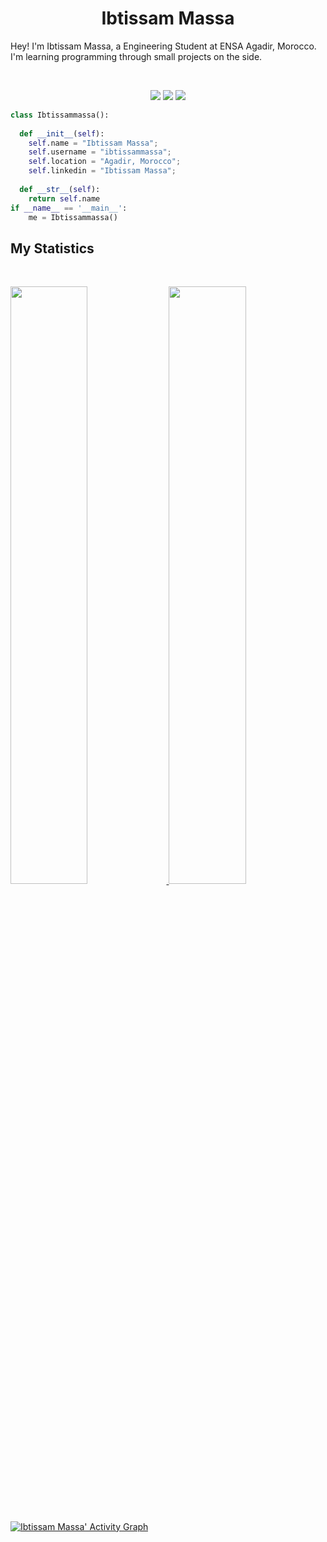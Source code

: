 <h1 align="center">
  <b>Ibtissam Massa</b>
</h1>

Hey! I'm Ibtissam Massa, a Engineering Student at ENSA Agadir, Morocco. I'm learning programming through small projects on the side.

<br>

<p>
<div align="center">
  <img src="https://img.shields.io/badge/-HTML-c58545?style=for-the-badge&logo=html5&logoColor=c58545&labelColor=282828">
  <img src="https://img.shields.io/badge/-CSS-d1a01f?style=for-the-badge&logo=css3&logoColor=d1a01f&labelColor=282828">
  <img src="https://img.shields.io/badge/-Javascript-98b982?style=for-the-badge&logo=python&logoColor=98b982&labelColor=282828">
</div>
</p>

```python
class Ibtissammassa():
    
  def __init__(self):
    self.name = "Ibtissam Massa";
    self.username = "ibtissammassa";
    self.location = "Agadir, Morocco";
    self.linkedin = "Ibtissam Massa";
  
  def __str__(self):
    return self.name
if __name__ == '__main__':
    me = Ibtissammassa()
```
## My Statistics

<br/>
<p align="left">
  <a href="https://github.com/ibtissammassa">
  <img width="49.5%" src="https://github-readme-stats.vercel.app/api?username=ibtissammassa&show_icons=true&theme=gruvbox&hide_border=true" />
    <img width="49.5%" src="https://github-readme-streak-stats.herokuapp.com/?user=ibtissammassa&theme=gruvbox&hide_border=true" />
  </a>
</p>
<br>

[![Ibtissam Massa' Activity Graph](https://activity-graph.herokuapp.com/graph?username=ibtissammassa&custom_title=Ibtissam%20Massa's%20Contribution%20Graph&theme=gruvbox&bg_color=282828&hide_border=true&line=d1a01f&point=c58545)](https://github.com/ibtissammassa)



